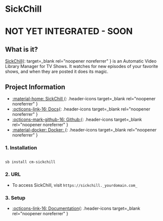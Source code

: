 # SickChill

# **NOT YET INTEGRATED - SOON**

## What is it?

[SickChill](https://sickchill.github.io/){: target=_blank rel="noopener noreferrer" } is an Automatic Video Library Manager for TV Shows. It watches for new episodes of your favorite shows, and when they are posted it does its magic.

## Project Information

- [:material-home: SickChill ](https://sickchill.github.io/){: .header-icons target=_blank rel="noopener noreferrer" }
- [:octicons-link-16: Docs](https://github.com/SickChill/SickChill/wiki){: .header-icons target=_blank rel="noopener noreferrer" }
- [:octicons-mark-github-16: Github:](https://github.com/SickChill/SickChill){: .header-icons target=_blank rel="noopener noreferrer" }
- [:material-docker: Docker: ](https://hub.docker.com/r/linuxserver/sickchill){: .header-icons target=_blank rel="noopener noreferrer" }

### 1. Installation

``` shell

sb install cm-sickchill

```

### 2. URL

- To access SickChill, visit `https://sickchill._yourdomain.com_`

### 3. Setup

- [:octicons-link-16: Documentation](https://github.com/SickChill/SickChill/wiki){: .header-icons target=_blank rel="noopener noreferrer" }
